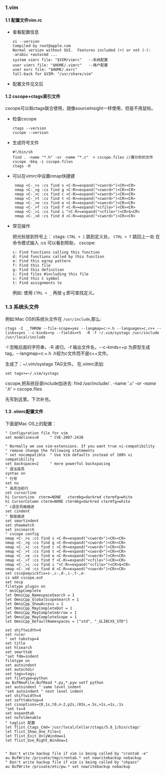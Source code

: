 ### 1.vim

#### 1.1 配置文件vim.rc

- 查看配置信息 
  
  	```
	vi --version
	Compiled by root@apple.com
	Normal version without GUI.  Features included (+) or not (-):
	-arabic +autocmd ...
	system vimrc file: "$VIM/vimrc"   --系统配置
	user vimrc file: "$HOME/.vimrc"   --用户配置
	user exrc file: "$HOME/.exrc"
	fall-back for $VIM: "/usr/share/vim"
	```
- 配置文件见文后
	
#### 1.2 cscope+ctags索引文件

cscope可以和ctags联合使用，就像sourceInsight一样使用，但是不用鼠标。

- 检查cscope

	```
	ctags --version
	cscope --version
	```
- 生成符号文件

	```
	#!/bin/sh
	find . -name "*.h" -or -name "*.c"  > cscope.files //要分析的文件
	cscope -bkq -i cscope.files 
	ctags -R
	```
-  可以在vimrc中设置nmap快捷键
   
   ```
	nmap <C-_>s :cs find s <C-R>=expand("<cword>")<CR><CR>
	nmap <C-_>g :cs find g <C-R>=expand("<cword>")<CR><CR>
	nmap <C-_>c :cs find c <C-R>=expand("<cword>")<CR><CR>
	nmap <C-_>t :cs find t <C-R>=expand("<cword>")<CR><CR>
	nmap <C-_>e :cs find e <C-R>=expand("<cword>")<CR><CR>
	nmap <C-_>f :cs find f <C-R>=expand("<cfile>")<CR><CR>
	nmap <C-_>i :cs find i ^<C-R>=expand("<cfile>")<CR>$<CR>
	nmap <C-_>d :cs find d <C-R>=expand("<cword>")<CR><CR>
	```
-  常见操作
	
	把光标放到符号上：
	ctags: `CTRL + ]` 跳到定义处， `CTRL + T` 跳回上一处
	在命令模式输入 :cs 可以看到帮助，
	cscope:
	
	```
   c: Find functions calling this function
   d: Find functions called by this function
   e: Find this egrep pattern
   f: Find this file
   g: Find this definition
   i: Find files #including this file
   s: Find this C symbol
   t: Find assignments to
   ``` 
	例如: 使用 `CTRL + _` 再按 `g` 即可查找定义。


### 1.3 系统头文件

例如:Mac OS的系统头文件在 `/usr/include`,那么:

```
ctags -I __THROW --file-scope=yes --langmap=c:+.h --languages=c,c++ --links=yes --c-kinds=+p --fields=+S  -R -f ~/.vim/systags /usr/include /usr/local/include
```
-I 忽略后面的字符串，-R 递归，-f 输出文件名，--c-kinds=+p 为原型生成tag，--langmap=c:+.h .h视为c文件而不是c++文件。

生成了：~/.vim/systags TAG文件。
在.vimrc添加:

```
set tags+=~/.vim/systags
```

cscope,把系统目录include加进去:
find /usr/include/ . -name '*.c' -or -name '*.h'  > cscope.files  

先写到这里。下次补充。
 	
#### 1.3 .vimrc配置文件

下面是Mac OS上的配置：

```
" Configuration file for vim
set modelines=0		" CVE-2007-2438

" Normally we use vim-extensions. If you want true vi-compatibility
" remove change the following statements
" set nocompatible	" Use Vim defaults instead of 100% vi compatibility
set backspace=2		" more powerful backspacing
" 语法高亮
syntax on
" 行号
set nu
" 高亮当前行
set cursorline
hi CursorLine  cterm=NONE   ctermbg=darkred ctermfg=white
hi CursorColumn cterm=NONE ctermbg=darkred ctermfg=white
" c语言风格缩进
set cindent
" 智能缩进
set smartindent
set showmatch
set incsearch
" cscope config
nmap <C-_>s :cs find s <C-R>=expand("<cword>")<CR><CR>
nmap <C-_>g :cs find g <C-R>=expand("<cword>")<CR><CR>
nmap <C-_>c :cs find c <C-R>=expand("<cword>")<CR><CR>
nmap <C-_>t :cs find t <C-R>=expand("<cword>")<CR><CR>
nmap <C-_>e :cs find e <C-R>=expand("<cword>")<CR><CR>
nmap <C-_>f :cs find f <C-R>=expand("<cfile>")<CR><CR>
nmap <C-_>i :cs find i ^<C-R>=expand("<cfile>")<CR>$<CR>
nmap <C-_>d :cs find d <C-R>=expand("<cword>")<CR><CR>
set cscopequickfix=s-,c-,d-,i-,t-,e-
cs add cscope.out
set nocp
filetype plugin on 
" mniCppComplete 
let OmniCpp_NamespaceSearch = 1 
let OmniCpp_GlobalScopeSearch = 1 
let OmniCpp_ShowAccess = 1 
let OmniCpp_MayCompleteDot = 1 
let OmniCpp_MayCompleteArrow = 1 
let OmniCpp_MayCompleteScope = 1 
let OmniCpp_DefaultNamespaces = ["std", "_GLIBCXX_STD"] 

set shiftwidth=4
set ruler
" set tabstop=4
set title
set hlsearch
set smarttab
"set fdm=indent
filetype on
set autoindent
set autochdir
set tags=tags;
set filetype=python
au BufNewFile,BufRead *.py,*.pyw setf python
set autoindent " same level indent
"set autoindent " next level indent
set shiftwidth=4
set softtabstop=4
set cinoptions={0,1s,t0,n-2,p2s,(03s,=.5s,>1s,=1s,:1s
"set ts=4
set expandtab
set nofoldenable
" taglist 配置
let Tlist_Ctags_Cmd='/usr/local/Cellar/ctags/5.8_1/bin/ctags'
let Tlist_Show_One_File=1
let Tlist_Exit_OnlyWindow=1
let Tlist_Use_Right_Window=1


" Don't write backup file if vim is being called by "crontab -e"
au BufWrite /private/tmp/crontab.* set nowritebackup nobackup
" Don't write backup file if vim is being called by "chpass"
au BufWrite /private/etc/pw.* set nowritebackup nobackup

``` 	

